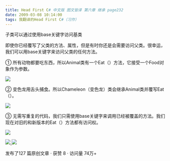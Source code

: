 ```yaml
---
title: Head First C# 中文版 图文皆译 第六章 继承 page232
date: 2009-03-08 10:14:00
tags: 我翻译的Head First C#（习作）
---
```

子类可以通过使用base关键字访问基类

即使你已经覆写了父类的方法、属性，但是有时你还是会需要访问父类。很幸运，我们可以用base关键字来访问父类的任何方法。

①  所有动物都要吃东西，所以Animal类有一个Eat（）方法，它接受一个Food对象作为参数。

![](https://p-blog.csdn.net/images/p_blog_csdn_net/cuipengfei1/EntryImages/20090308/2009-03-08_10-03-34.jpg)

②  变色龙用舌头捕食。所以Chameleon（变色龙）类会继承Animal类并覆写Eat（）。

![](https://p-blog.csdn.net/images/p_blog_csdn_net/cuipengfei1/EntryImages/20090308/2009-03-08_10-06-05.jpg)

③  无需写重复的代码，我们只需使用base关键字来调用已经被覆盖的方法。我们现在对旧的和新版本的Eat（）方法都有访问权。

![](https://p-blog.csdn.net/images/p_blog_csdn_net/cuipengfei1/EntryImages/20090308/2009-03-08_10-10-30.jpg)



[ ![](https://profile.csdnimg.cn/5/2/5/3_cuipengfei1)
![](https://g.csdnimg.cn/static/user-reg-year/1x/11.png)
](https://blog.csdn.net/cuipengfei1)



发布了127 篇原创文章  ·  获赞 8  ·  访问量 74万+

